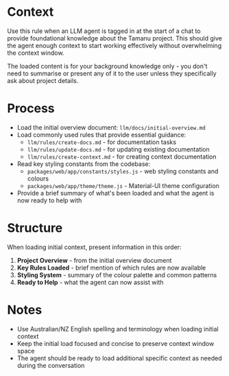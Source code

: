 # Context

Use this rule when an LLM agent is tagged in at the start of a chat to provide foundational knowledge about the Tamanu project. This should give the agent enough context to start working effectively without overwhelming the context window.

The loaded content is for your background knowledge only - you don't need to summarise or present any of it to the user unless they specifically ask about project details.

# Process

- Load the initial overview document: `llm/docs/initial-overview.md`
- Load commonly used rules that provide essential guidance:
  - `llm/rules/create-docs.md` - for documentation tasks
  - `llm/rules/update-docs.md` - for updating existing documentation
  - `llm/rules/create-context.md` - for creating context documentation
- Read key styling constants from the codebase:
  - `packages/web/app/constants/styles.js` - web styling constants and colours
  - `packages/web/app/theme/theme.js` - Material-UI theme configuration
- Provide a brief summary of what's been loaded and what the agent is now ready to help with

# Structure

When loading initial context, present information in this order:

1. **Project Overview** - from the initial overview document
2. **Key Rules Loaded** - brief mention of which rules are now available
3. **Styling System** - summary of the colour palette and common patterns
4. **Ready to Help** - what the agent can now assist with

# Notes

- Use Australian/NZ English spelling and terminology when loading initial context
- Keep the initial load focused and concise to preserve context window space
- The agent should be ready to load additional specific context as needed during the conversation
